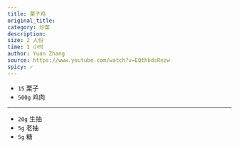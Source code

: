 ```yaml
---
title: 栗子鸡
original_title: 
category: 炒菜
description: 
size: 2 人份
time: 1 小时 
author: Yuan Zhang
source: https://www.youtube.com/watch?v=EQthbdsRezw
spicy: ✓
---
```


* `15` 栗子
* `500g` 鸡肉

---

* `20g` 生抽
* `5g` 老抽
* `5g` 糖


